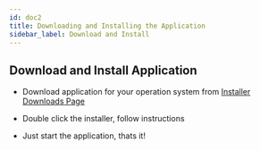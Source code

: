 ```yaml
---
id: doc2
title: Downloading and Installing the Application
sidebar_label: Download and Install
---
```


## Download and Install Application

- Download application for your operation system from [Installer Downloads Page](https://github.com/TimSusa/midi-bricks-mono/releases) 

- Double click the installer, follow instructions

- Just start the application, thats it!

